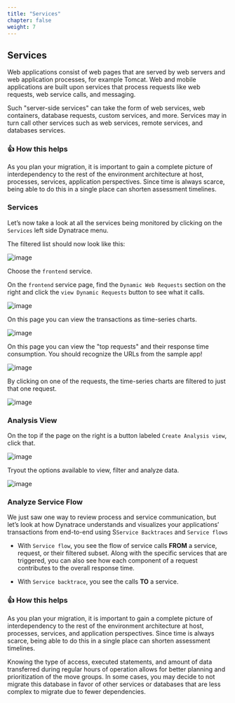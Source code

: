 ```yaml
---
title: "Services"
chapter: false
weight: 7
---
```

## Services

Web applications consist of web pages that are served by web servers and web application processes, for example Tomcat. Web and mobile applications are built upon services that process requests like web requests, web service calls, and messaging. 

Such "server-side services" can take the form of web services, web containers, database requests, custom services, and more. Services may in turn call other services such as web services, remote services, and databases services.

### 👍 How this helps

As you plan your migration, it is important to gain a complete picture of interdependency to the rest of the environment architecture at host, processes, services, application perspectives. Since time is always scarce, being able to do this in a single place can shorten assessment timelines.

### Services

Let’s now take a look at all the services being monitored by clicking on the `Services` left side Dynatrace menu.

The filtered list should now look like this:

![image](/images/aws-lab1_lab1-trans-services.png)

Choose the `frontend` service.

On the `frontend` service page, find the `Dynamic Web Requests` section on the right and click the `view Dynamic Requests` button to see what it calls. 

![image](/images/aws-lab1_lab1-dynamic-requests-arrow.png)

On this page you can view the transactions as time-series charts.

![image](/images/aws-lab1_lab1-dynamic-requests-chart.png)

On this page you can view the "top requests" and their response time consumption.  You should recognize the URLs from the sample app!

![image](/images/aws-lab1_lab1-dynamic-requests-list.png)

By clicking on one of the requests, the time-series charts are filtered to just that one request.

![image](/images/aws-lab1_lab1-request-filter.png)

### Analysis View

On the top if the page on the right is a button labeled `Create Analysis view`, click that.

![image](/images/aws-lab1_lab1-analysis-view-button.png)

Tryout the options available to view, filter and analyze data.

![image](/images/aws-lab1_lab1-analysis-view.png)

### Analyze Service Flow

We just saw one way to review process and service communication, but let’s look at how Dynatrace understands and visualizes your applications’ transactions from end-to-end using S`Service Backtraces` and `Service flows`

* With `Service flow`, you see the flow of service calls **FROM** a service, request, or their filtered subset. Along with the specific services that are triggered, you can also see how each component of a request contributes to the overall response time.

* With `Service backtrace`, you see the calls **TO** a service.

### 👍 How this helps

As you plan your migration, it is important to gain a complete picture of interdependency to the rest of the environment architecture at host, processes, services, and application perspectives. Since time is always scarce, being able to do this in a single place can shorten assessment timelines.

Knowing the type of access, executed statements, and amount of data transferred during regular hours of operation allows for better planning and prioritization of the move groups. In some cases, you may decide to not migrate this database in favor of other services or databases that are less complex to migrate due to fewer dependencies.


